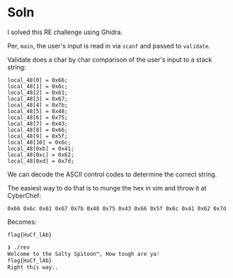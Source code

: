 # Soln

I solved this RE challenge using Ghidra.

Per, `main`, the user's input is read in via `scanf` and passed to `validate`.

Validate does a char by char comparison of the user's input to a stack string:

```
local_48[0] = 0x66;
local_48[1] = 0x6c;
local_48[2] = 0x61;
local_48[3] = 0x67;
local_48[4] = 0x7b;
local_48[5] = 0x48;
local_48[6] = 0x75;
local_48[7] = 0x43;
local_48[8] = 0x66;
local_48[9] = 0x5f;
local_48[10] = 0x6c;
local_48[0xb] = 0x41;
local_48[0xc] = 0x62;
local_48[0xd] = 0x7d;
```

We can decode the ASCII control codes to determine the correct string.

The easiest way to do that is to munge the hex in vim and throw it at CyberChef:

`0x66 0x6c 0x61 0x67 0x7b 0x48 0x75 0x43 0x66 0x5f 0x6c 0x41 0x62 0x7d`

Becomes:

`flag{HuCf_lAb}`

```sh
❯ ./rev
Welcome to the Salty Spitoon™, How tough are ya?
flag{HuCf_lAb}
Right this way..
```
